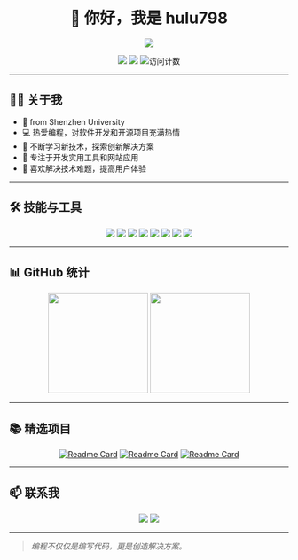 # <div align="center">👋 你好，我是 hulu798</div>

<div align="center">
  <img src="https://readme-typing-svg.herokuapp.com/?lines=from Shenzhen University;热爱编程和开源项目;&center=true&width=380&height=45">
</div>

<p align="center">
  <a href="https://github.com/hulu798"><img src="https://img.shields.io/badge/GitHub-hulu798-lightgrey?style=flat&logo=github"></a>
  <a href="https://hulu798.github.io"><img src="https://img.shields.io/badge/Website-hulu798.github.io-blue?style=flat&logo=google-chrome"></a>
  <img src="https://komarev.com/ghpvc/?username=hulu798&color=brightgreen" alt="访问计数">
</p>

---

## 🧑‍💻 关于我

- 🏫 from Shenzhen University
- 💻 热爱编程，对软件开发和开源项目充满热情
- 🌱 不断学习新技术，探索创新解决方案
- 🔧 专注于开发实用工具和网站应用
- 🚀 喜欢解决技术难题，提高用户体验

---

## 🛠️ 技能与工具

<p align="center">
  <img src="https://img.shields.io/badge/-HTML5-E34F26?style=flat&logo=html5&logoColor=white">
  <img src="https://img.shields.io/badge/-CSS3-1572B6?style=flat&logo=css3&logoColor=white">
  <img src="https://img.shields.io/badge/-JavaScript-F7DF1E?style=flat&logo=javascript&logoColor=black">
  <img src="https://img.shields.io/badge/-Go-00ADD8?style=flat&logo=go&logoColor=white">
  <img src="https://img.shields.io/badge/-Shell-4EAA25?style=flat&logo=gnu-bash&logoColor=white">
  <img src="https://img.shields.io/badge/-Git-F05032?style=flat&logo=git&logoColor=white">
  <img src="https://img.shields.io/badge/-GitHub-181717?style=flat&logo=github&logoColor=white">
  <img src="https://img.shields.io/badge/-VS%20Code-007ACC?style=flat&logo=visual-studio-code&logoColor=white">
</p>

---

## 📊 GitHub 统计

<div align="center">
  <img height="180em" src="https://github-readme-stats.vercel.app/api?username=hulu798&show_icons=true&theme=radical&include_all_commits=true&count_private=true"/>
  <img height="180em" src="https://github-readme-stats.vercel.app/api/top-langs/?username=hulu798&layout=compact&langs_count=7&theme=radical"/>
</div>

---

## 📚 精选项目

<div align="center">

[![Readme Card](https://github-readme-stats.vercel.app/api/pin/?username=hulu798&repo=go-cursor-help&theme=tokyonight)](https://github.com/hulu798/go-cursor-help)
[![Readme Card](https://github-readme-stats.vercel.app/api/pin/?username=hulu798&repo=TyporaCrack&theme=tokyonight)](https://github.com/hulu798/TyporaCrack)
[![Readme Card](https://github-readme-stats.vercel.app/api/pin/?username=hulu798&repo=hulu798.github.io&theme=tokyonight)](https://github.com/hulu798/hulu798.github.io)

</div>

---

## 📫 联系我

<div align="center">
  <a href="https://github.com/hulu798"><img src="https://img.shields.io/badge/-GitHub-181717?style=for-the-badge&logo=github&logoColor=white"></a>
  <a href="mailto:your.email@example.com"><img src="https://img.shields.io/badge/-Email-D14836?style=for-the-badge&logo=gmail&logoColor=white"></a>
</div>

---

> *编程不仅仅是编写代码，更是创造解决方案。*

<!---
hulu798/hulu798 是一个特殊的仓库，因为它的 `README.md` 会显示在你的GitHub个人资料页面上。
--->
